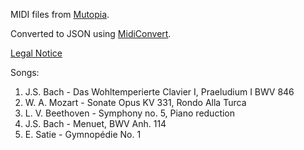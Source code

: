 MIDI files from [Mutopia](http://www.ibiblio.org/mutopia/). 

Converted to JSON using [MidiConvert](https://github.com/Tonejs/MidiConvert). 

[Legal Notice](http://www.ibiblio.org/mutopia/legal.html)

Songs: 

1. J.S. Bach - Das Wohltemperierte Clavier I, Praeludium I BWV 846
2. W. A. Mozart - Sonate Opus KV 331, Rondo Alla Turca
3. L. V. Beethoven - Symphony no. 5, Piano reduction
4. J.S. Bach - Menuet, BWV Anh. 114
5. E. Satie - Gymnopédie No. 1


